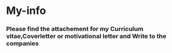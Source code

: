 # My-info
### Please find the attachement for my Curriculum vitae,Coverletter or motivational letter and Write to the companies ##
